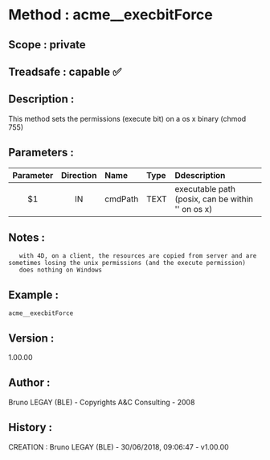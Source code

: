 ﻿# **Method :** acme__execbitForce## **Scope :** private## **Treadsafe :** capable ✅ ## **Description :** This method sets the permissions (execute bit) on a os x binary (chmod 755)## **Parameters :** | Parameter | Direction | Name | Type | Ddescription | |:----:|:----:|:----|:----|:----| | $1 | IN | cmdPath | TEXT | executable path (posix, can be within '' on os x) | ## **Notes :**        with 4D, on a client, the resources are copied from server and are sometimes losing the unix permissions (and the execute permission)       does nothing on Windows## **Example :** ```acme__execbitForce```## **Version :** 1.00.00## **Author :** Bruno LEGAY (BLE) - Copyrights A&C Consulting - 2008## **History :**  CREATION : Bruno LEGAY (BLE) - 30/06/2018, 09:06:47 - v1.00.00
